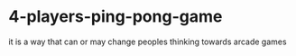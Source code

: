 # 4-players-ping-pong-game
it is a way that can or may  change peoples thinking towards arcade games
